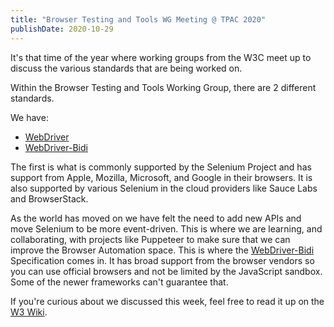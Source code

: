```yaml
---
title: "Browser Testing and Tools WG Meeting @ TPAC 2020"
publishDate: 2020-10-29
---
```


It's that time of the year where working groups from the W3C meet up to discuss the various standards that
are being worked on.

Within the Browser Testing and Tools Working Group, there are 2 different standards.

We have:

* [WebDriver](https://w3c.github.io/webdriver/)
* [WebDriver-Bidi](https://w3c.github.io/webdriver-bidi)

The first is what is commonly supported by the Selenium Project and has support from Apple, Mozilla, Microsoft, and Google in their browsers. It is also supported by various Selenium in the cloud providers like Sauce Labs and BrowserStack.

As the world has moved on we have felt the need to add new APIs and move Selenium to be more event-driven. This is where we are learning, and collaborating, with projects like Puppeteer to make sure that we can improve the Browser Automation space. This is where the [WebDriver-Bidi](https://w3c.github.io/webdriver-bidi) Specification comes in. It has broad support from the browser vendors so you can use official browsers and not be limited by the JavaScript sandbox. Some of the newer frameworks can't guarantee that.

If you're curious about we discussed this week, feel free to read it up on the [W3 Wiki](https://www.w3.org/wiki/WebDriver/2020-TPAC).
